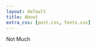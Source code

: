 ```yaml
---
layout: default
title: About
extra_css: [post.css, fonts.css]
---
```


<p class="dropcap basic-arial">
Not Much
</p>
